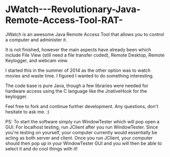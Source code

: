 JWatch---Revolutionary-Java-Remote-Access-Tool-RAT-
===================================================

JWatch is an awesome Java Remote Access Tool that allows you to control a computer and administer it. 

It is not finished, however the main aspects have already been which include File View (still need a file transfer coded), Remote Desktop, Remote Keylogger, and webcam view.

I started this in the summer of 2014 as the other option was to watch movies and waste time. I figured I wanted to do something interesting.

The code base is pure Java, though a few libraries were needed for hardware access using the C language like the JnativeHook for the keylogger.

Feel free to fork and continue further development. Any questions, don't hesitate to ask me. :)

PS: To start the software simply run WindowTester which will pop open a GUI. For localhost testing, run JClient after you run WindowTester. Since you're testing on yourself, your computer currently would essentially be acting as both server and client. Once you run JClient, your computer should then pop up in your WindowTester GUI and you will then be able to select it and do cool things with it!

